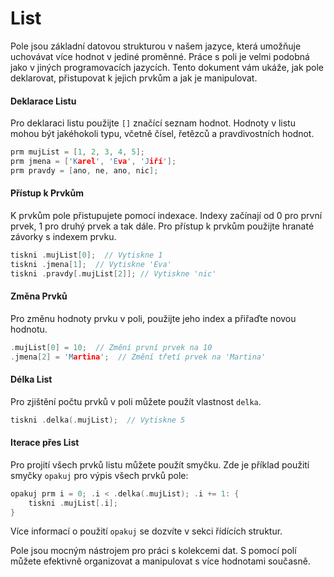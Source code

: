 # List

Pole jsou základní datovou strukturou v našem jazyce, která umožňuje uchovávat více hodnot v jediné proměnné. Práce s poli je velmi podobná jako v jiných programovacích jazycích. Tento dokument vám ukáže, jak pole deklarovat, přistupovat k jejich prvkům a jak je manipulovat.

#### Deklarace Listu

Pro deklaraci listu použijte `[]` značící seznam hodnot. Hodnoty v listu mohou být jakéhokoli typu, včetně čísel, řetězců a pravdivostních hodnot.

```c
prm mujList = [1, 2, 3, 4, 5];
prm jmena = ['Karel', 'Eva', 'Jiří'];
prm pravdy = [ano, ne, ano, nic];
```

#### Přístup k Prvkům

K prvkům pole přistupujete pomocí indexace. Indexy začínají od 0 pro první prvek, 1 pro druhý prvek a tak dále. Pro přístup k prvkům použijte hranaté závorky s indexem prvku.

```c
tiskni .mujList[0];  // Vytiskne 1
tiskni .jmena[1];  // Vytiskne 'Eva'
tiskni .pravdy[.mujList[2]]; // Vytiskne 'nic' 
```

#### Změna Prvků

Pro změnu hodnoty prvku v poli, použijte jeho index a přiřaďte novou hodnotu.

```c
.mujList[0] = 10;  // Změní první prvek na 10
.jmena[2] = 'Martina';  // Změní třetí prvek na 'Martina'
```

#### Délka List

Pro zjištění počtu prvků v poli můžete použít vlastnost `delka`. 

```c
tiskni .delka(.mujList);  // Vytiskne 5
```

#### Iterace přes List

Pro projití všech prvků listu můžete použít smyčku. Zde je příklad použití smyčky `opakuj` pro výpis všech prvků pole:

```c
opakuj prm i = 0; .i < .delka(.mujList); .i += 1: {
    tiskni .mujList[.i];
}
```

Více informací o použití `opakuj` se dozvíte v sekci řídících struktur.

Pole jsou mocným nástrojem pro práci s kolekcemi dat. S pomocí polí můžete efektivně organizovat a manipulovat s více hodnotami současně.